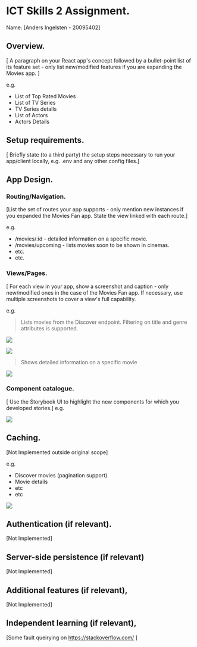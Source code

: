 
# ICT Skills 2 Assignment.

Name: [Anders Ingelsten - 20095402]

## Overview.

[ A paragraph on your React app's concept followed by a bullet-point list of its feature set - only list new/modified features if you are expanding the Movies app. ]

e.g. 
+ List of Top Rated Movies
+ List of TV Series
+ TV Series details
+ List of Actors
+ Actors Details

## Setup requirements.

[ Briefly state (to a third party) the setup steps necessary to run your app/client locally, e.g. .env and any other config files.]

## App Design.

### Routing/Navigation.

[List the set of routes your app supports - only mention new instances if you expanded the Movies Fan app. State the view linked with each route.] 

e.g.
+ /movies/:id - detailed information on a specific movie.
+ /movies/upcoming - lists movies soon to be shown in cinemas.
+ etc.
+ etc.

### Views/Pages.

[ For each view in your app, show a screenshot and caption - only new/modified ones in the case of the Movies Fan app. If necessary, use multiple screenshots to cover a view's full capability.

e.g.
>Lists movies from the Discover endpoint. Filtering on title and genre attributes is supported.

![][d1]

![][d2]

>Shows detailed information on a specific movie

![][detail]


### Component catalogue.

[ Use the Storybook UI to highlight the new components for which you developed stories.]
e.g.

![][stories]

## Caching.

[Not Implemented outside original scope]

e.g.
+ Discover movies (pagination support)
+ Movie details
 + etc
+ etc

![][caching]

## Authentication (if relevant).

[Not Implemented]

## Server-side persistence (if relevant)

[Not Implemented]

## Additional features (if relevant),

[Not Implemented]

## Independent learning (if relevant),

[Some fault queirying on https://stackoverflow.com/ ]

[d1]: ./public/discover1.png
[d2]: ./public/discover2.png
[detail]: ./public/detail.png
[caching]: ./public/caching.png
[stories]: ./public/stories.png